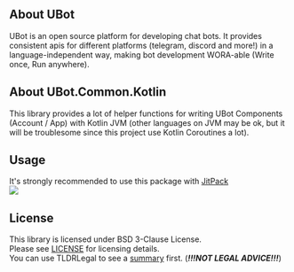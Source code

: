 ## About UBot

UBot is an open source platform for developing chat bots. It provides consistent apis for different platforms (telegram,
discord and more!) in a language-independent way, making bot development WORA-able (Write once, Run anywhere).

## About UBot.Common.Kotlin

This library provides a lot of helper functions for writing UBot Components (Account / App) with Kotlin JVM (other
languages on JVM may be ok, but it will be troublesome since this project use Kotlin Coroutines a lot).

## Usage

It's strongly recommended to use this package with [JitPack](https://jitpack.io/)  
[![](https://jitpack.io/v/UBotPlatform/Ubot.Common.Kotlin.svg)](https://jitpack.io/#UBotPlatform/Ubot.Common.Kotlin)

## License

This library is licensed under BSD 3-Clause License.  
Please see [LICENSE](LICENSE.md) for licensing details.  
You can use TLDRLegal to see a [summary](https://www.tldrlegal.com/l/bsd3) first. (***!!!NOT LEGAL ADVICE!!!***)